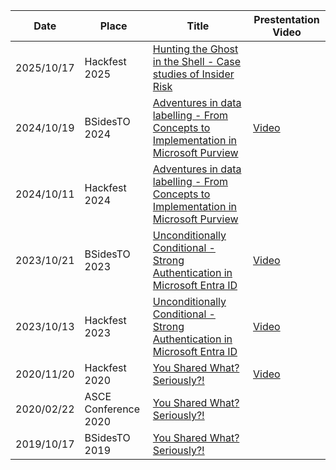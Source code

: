 | Date | Place | Title |Prestentation Video|
| ---| --- | --- | --- |
| 2025/10/17 | Hackfest 2025 | [Hunting the Ghost in the Shell - Case studies of Insider Risk](https://github.com/nixy23/hackfest2025)| |
| 2024/10/19 | BSidesTO 2024 | [Adventures in data labelling - From Concepts to Implementation in Microsoft Purview](https://github.com/nixy23/bsidesto2024)| [Video](https://www.youtube.com/watch?v=Mq45195xbJY) |
| 2024/10/11 | Hackfest 2024 | [Adventures in data labelling - From Concepts to Implementation in Microsoft Purview](https://github.com/nixy23/hackfest2024)| |
| 2023/10/21 | BSidesTO 2023 | [Unconditionally Conditional - Strong Authentication in Microsoft Entra ID](https://github.com/nixy23/bsidesto2023)| [Video](https://www.youtube.com/watch?v=nh-gWgfJrEA) |
| 2023/10/13 | Hackfest 2023 | [Unconditionally Conditional - Strong Authentication in Microsoft Entra ID](https://github.com/nixy23/hackfest2023)| [Video](https://www.youtube.com/watch?v=5BAN3gwnfrM) |
| 2020/11/20 | Hackfest 2020 | [You Shared What? Seriously?!](https://cfp.hackfest.ca/hackfest-2020/speaker/XCAVFF/) | [Video](https://www.youtube.com/watch?v=XVxH0LEJCiQ) |
| 2020/02/22 | ASCE Conference 2020 | [You Shared What? Seriously?!](https://web.archive.org/web/20201001075732/https://acse.net/2020-acse-conference) | |
| 2019/10/17 | BSidesTO 2019 | [You Shared What? Seriously?!](https://bsides.org/w/page/134590041/BSidesTO%202019) | |
